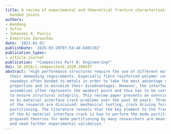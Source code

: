 ```yaml
---
title: A review of experimental and theoretical fracture characterization of bi-material
  bonded joints
authors:
- Wandong
- Sofia
- Johannes A. Poulis
- Dimitrios Zarouchas
date: '2021-01-01'
publishDate: '2025-03-20T07:54:44.640110Z'
publication_types:
- article-journal
publication: '*Composites Part B: Engineering*'
doi: 10.1016/j.compositesb.2020.108537
abstract: 'High performance structures require the use of different materials to meet
  their demanding requirements. Especially fibre reinforced polymer composites are
  nowadays often bonded to metals in order to take the most advantage of the materials
  properties and to minimize their disadvantages. However, the interface in such bi-material
  assemblies often represents the weakest point and thus has to be carefully addressed
  to ensure structural integrity. This review paper presents an overview of the research
  on bi-material interface crack problems over the past 30 years. Three categories
  of the research are discussed: mechanical testing, crack driving force and mode
  partitioning. The literature reveals that the key element to the fracture analysis
  of the bi-material interface crack is how to perform the mode partitioning. The
  proposed theories for mode partitioning by many researchers are meaningful yet underdeveloped
  and need further experimental validation.'
---
```

